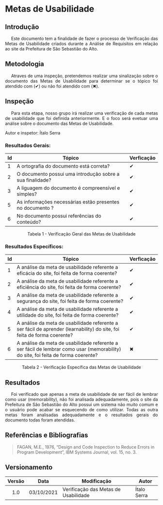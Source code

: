 # Metas de Usabilidade

## <a>Introdução</a>

<p style="text-indent: 20px; text-align: justify">
Este documento tem a finalidade de fazer o processo de Verificação das Metas de Usabilidade criados durante a Análise de Requisitos em relação ao site da Prefeitura de São Sebastião do Alto.
</p>


## <a>Metodologia</a>

<p style="text-indent: 20px; text-align: justify">
Atraves de uma inspeção, pretendemos realizar uma sinalização sobre o documento das Metas de Usabilidade para determinar se o tópico foi atendido com (✔) ou não foi atendido com (✖).
</p>


## <a>Inspeção</a>

<p style="text-indent: 20px; text-align: justify"> 
Para esta etapa, nosso grupo irá realizar uma verificação de cada metas de usabilidade que foi definida anteriormente. E o foco será evetuar uma análise sobre o documento das Metas de Usabilidade. 
</p>

Autor e inspetor: Ítalo Serra


### Resultados Gerais:

<center>

|Id|Tópico|Verficação|
|--|--|--|
|1|A ortografia do documento está correta?| ✔ |
|2|O documento possui uma introdução sobre a sua finalidade?| ✔ |
|3|A liguagem do documento é compreensível e simples?| ✔ |
|5|As informações necessárias estão presentes no documento ?| ✔ |
|6|No documento possui referências do conteúdo?| ✔ |


<figcaption>Tabela 1 - Verificação Geral das Metas de Usabilidade</figcaption>

</center>

### Resultados Específicos:

<center>

|Id|Tópico|Verficação|
|--|--|--|
|1|A análise da meta de usabilidade referente a eficácia do site, foi feita de forma coerente?| ✔|
|2|A análise da meta de usabilidade referente a eficiência do site, foi feita de forma coerente?| ✔ |
|3|A análise da meta de usabilidade referente a segurança do site, foi feita de forma coerente?| ✔ |
|4|A análise da meta de usabilidade referente a utilidade do site, foi feita de forma coerente?| ✔ |
|5|A análise da meta de usabilidade referente a ser fácil de aprender (learnability) do site, foi feita de forma coerente?| ✔ |
|6|A análise da meta de usabilidade referente a ser fácil de lembrar como usar (memorability) do site, foi feita de forma coerente?| ✖ |

<figcaption>Tabela 2 - Verificação Específica das Metas de Usabilidade</figcaption>

</center>

## <a>Resultados</a>
<p style="text-indent: 20px; text-align: justify">
Foi verificado que apenas a meta de usabilidade de ser fácil de lembrar como usar (memorability), não foi analisada adequadamente, pois o site da Prefeitura de São Sebastião do Alto possui um sistema não muito comum e o usuário pode acabar se esquecendo de como utilizar. Todas as outra metas foram analisadas adequadamente e o resultados gerais do documento todas foram atendidas.
</p>

## <a>Referências e Bibliografias</a>

> FAGAN, M.E., 1976, “Design and Code Inspection to Reduce Errors in Program Development”, IBM Systems Journal, vol. 15, no. 3.

## <a>Versionamento</a>

| Versão | Data       | Modificação              | Autor   |
| :------: | ---------- | ------------------------ | ------- |
| 1.0    | 03/10/2021 | Verificação das Metas de Usabilidade | Ítalo Serra |